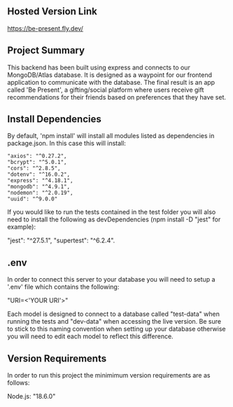 ## Hosted Version Link

https://be-present.fly.dev/

## Project Summary

This backend has been built using express and connects to our MongoDB/Atlas database. It is designed as a waypoint for our frontend application to communicate with the database. The final result is an app called 'Be Present', a gifting/social platform where users receive gift recommendations for their friends based on preferences that they have set.

## Install Dependencies

By default, 'npm install' will install all modules listed as dependencies in package.json. In this case this will install: 

    "axios": "^0.27.2",
    "bcrypt": "^5.0.1",
    "cors": "^2.8.5",
    "dotenv": "^16.0.2",
    "express": "^4.18.1",
    "mongodb": "^4.9.1",
    "nodemon": "^2.0.19",
    "uuid": "^9.0.0"

If you would like to run the tests contained in the test folder you will also need to install the following as devDependencies (npm install -D "jest" for example):

"jest": "^27.5.1", "supertest": "^6.2.4".

## .env

In order to connect this server to your database you will need to setup a '.env' file which contains the following:

"URI=<'YOUR URI'>"

Each model is designed to connect to a database called "test-data" when running the tests and "dev-data" when accessing the live version. Be sure to stick to this naming convention when setting up your database otherwise you will need to edit each model to reflect this difference.

## Version Requirements

In order to run this project the minimimum version requirements are as follows:

Node.js: "18.6.0"